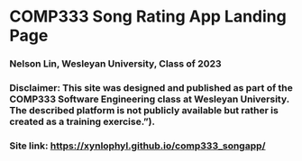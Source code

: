 # COMP333 Song Rating App Landing Page

### Nelson Lin, Wesleyan University, Class of 2023

### Disclaimer: This site was designed and published as part of the COMP333 Software Engineering class at Wesleyan University. The described platform is not publicly available but rather is created as a training exercise.”).

### Site link: https://xynlophyl.github.io/comp333_songapp/
